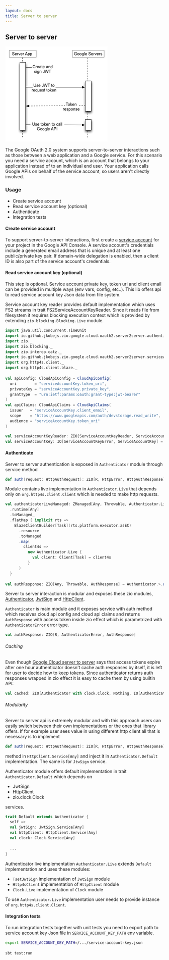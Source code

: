 ```yaml
---
layout: docs
title: Server to server
---
```


Server to server
----------------

![server-to-server][server-to-server-image]

The Google OAuth 2.0 system supports server-to-server interactions such as those between a web application and 
a Google service. For this scenario you need a service account, which is an account that belongs to your application
instead of to an individual end user. Your application calls Google APIs on behalf of the service account,
so users aren't directly involved.

### Usage
- Create service account
- Read service account key (optional)
- Authenticate
- Integration tests

#### Create service account
To support server-to-server interactions, first create a [service account][service-account] for your project in the Google API Console.
A service account's credentials include a generated email address that is unique and at least 
one public/private key pair.
If domain-wide delegation is enabled, then a client ID is also part of the service account's credentials.


#### Read service account key (optional)
This step is optional. Service account private key, token uri and client email can be provided in multiple ways 
(env vars, config, etc..).
This lib offers api to read service account key Json data from file system.

Service account key reader provides default implementation which uses FS2 streams in trait FS2ServiceAccountKeyReader. 
Since it reads file from filesystem it requires blocking execution context which is provided by extending
`zio.blocking.Blocking.Live` module.

```scala mdoc:invisible
import java.util.concurrent.TimeUnit
import io.github.jkobejs.zio.google.cloud.oauth2.server2server.authenticator._
import zio._
import zio.blocking._
import zio.interop.catz._
import io.github.jkobejs.zio.google.cloud.oauth2.server2server.serviceaccountkey._
import org.http4s.client._
import org.http4s.client.blaze._

val apiConfig: CloudApiConfig = CloudApiConfig(
  uri        = "serviceAccountKey.token_uri",
  privateKey = "serviceAccountKey.private_key",
  grantType  = "urn:ietf:params:oauth:grant-type:jwt-bearer"
)
val apiClaims: CloudApiClaims = CloudApiClaims(
  issuer   = "serviceAccountKey.client_email",
  scope    = "https://www.googleapis.com/auth/devstorage.read_write",
  audience = "serviceAccountKey.token_uri"
)
```

```scala mdoc:silent
val serviceAccountKeyReader: ZIO[ServiceAccountKeyReader, ServiceAccountKeyError, ServiceAccountKey] = ServiceAccountKeyReader.>.readKey("path-to-service-account-key")
val serviceAccountKey: IO[ServiceAccountKeyError, ServiceAccountKey] = serviceAccountKeyReader.provide(new FS2ServiceAccountKeyReader with Blocking.Live {})
```

#### Authenticate
Server to server authentication is exposed in `Authenticator` module through service method
```scala
def auth(request: HttpAuthRequest): ZIO[R, HttpError, HttpAuthResponse]
```
Module contains live implementation in `Authenticator.Live` that depends only on `org.http4s.client.Client` which is 
needed to make http requests.

```scala mdoc:silent
val authenticatorLiveManaged: ZManaged[Any, Throwable, Authenticator.Live] = ZIO
  .runtime[Any]
  .toManaged_
  .flatMap { implicit rts =>
    BlazeClientBuilder[Task](rts.platform.executor.asEC)
      .resource
      .toManaged
      .map(
        client4s =>
          new Authenticator.Live {
            val client: Client[Task] = client4s
          }
      )
  } 

val authResponse: ZIO[Any, Throwable, AuthResponse] = Authenticator.>.auth(apiConfig, apiClaims).provideManaged(authenticatorLiveManaged)
```

Server to server interaction is modular and exposes these zio modules, [Authenticator][authenticator], 
[JwtSign][jwt-sign] and [HttpClient][http-client].

`Authenticator` is main module and it exposes service with auth method which receives cloud api config and cloud api 
claims and returns `AuthResponse` with access token inside zio effect which is parametrized with `AuthenticatorError`
error type.
```scala 
val authResponse: ZIO[R, AuthenticatorError, AuthResponse]
``` 

###### Caching
Even though [Google Cloud server to server][google-server-to-server] says that access tokens expire after one hour
authenticator doesn't cache auth responses by itself, it is left for user to decide how to keep tokens.
Since authenticator returns auth responses wrapped in zio effect it is easy to cache them by using builtin API:
```scala mdoc:silent
val cached: ZIO[Authenticator with clock.Clock, Nothing, IO[AuthenticatorError, AuthResponse]] = Authenticator.>.auth(apiConfig, apiClaims).cached(duration.Duration(1, TimeUnit.HOURS))
```

###### Modularity
Server to server api is extremely modular and with this approach users can easily switch between their own 
implementations or the ones that library offers. If for example user sees value in using different http client 
all that is necessary is to implement 
```scala
def auth(request: HttpAuthRequest): ZIO[R, HttpError, HttpAuthResponse]
```
method in `HttpClient.Service[Any]` and inject it in `Authenticator.Default` implementation. The same is for `JtwSign` service.


Authenticator module offers default implementation in trait `Authenticator.Default` which depends on
 - JwtSign
 - HttpClient
 - zio.clock.Clock
 
services. 

```scala
trait Default extends Authenticator {
  self =>
  val jwtSign: JwtSign.Service[Any]
  val httpClient: HttpClient.Service[Any]
  val clock: Clock.Service[Any]

  ...
}
```

Authenticator live implementation `Authenticator.Live` extends `Default` implementation and uses these modules: 
 - `TsetJwtSign` implementation of `JwtSign` module
 - `Http4sClient` implementation of `HttpClient` module
 - `Clock.Live` implementation of `Clock` module

To use `Authenticator.Live` implementation user needs to provide instance of `org.http4s.client.Client`.

#### Integration tests
To run integration tests together with unit tests you need to export path to service account key Json file in 
`SERVICE_ACCOUNT_KEY_PATH` env variable.
```bash
export SERVICE_ACCOUNT_KEY_PATH=/.../service-account-key.json

sbt test:run
```


[server-to-server-image]: serviceaccount.png
[authenticator]: https://github.com/jkobejs/zio-google-cloud-oauth2/blob/master/src/main/scala/io/github/jkobejs/zio/google/cloud/oauth2/server2server/authenticator/Authenticator.scala
[jwt-sign]: https://github.com/jkobejs/zio-google-cloud-oauth2/blob/master/src/main/scala/io/github/jkobejs/zio/google/cloud/oauth2/server2server/sign/JwtSign.scala
[http-client]: https://github.com/jkobejs/zio-google-cloud-oauth2/blob/master/src/main/scala/io/github/jkobejs/zio/google/cloud/oauth2/server2server/http/HttpClient.scala
[authenticator-error]: https://github.com/jkobejs/zio-google-cloud-oauth2/blob/master/src/main/scala/io/github/jkobejs/zio/google/cloud/oauth2/server2server/authenticator/AuthenticatorError.scala
[google-server-to-server]: https://developers.google.com/identity/protocols/OAuth2ServiceAccount
[service-account]: https://cloud.google.com/iam/docs/understanding-service-accounts